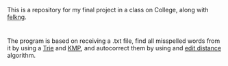 This is a repository for my final project in a class on College, along with [felkng](https://github.com/Felkng).
#
The program is based on receiving a .txt file, find all misspelled words from it by using a [Trie](https://en.wikipedia.org/wiki/Trie) and [KMP](https://en.wikipedia.org/wiki/Knuth%E2%80%93Morris%E2%80%93Pratt_algorithm), and autocorrect them by using and [edit distance](https://en.wikipedia.org/wiki/Levenshtein_distance) algorithm.
